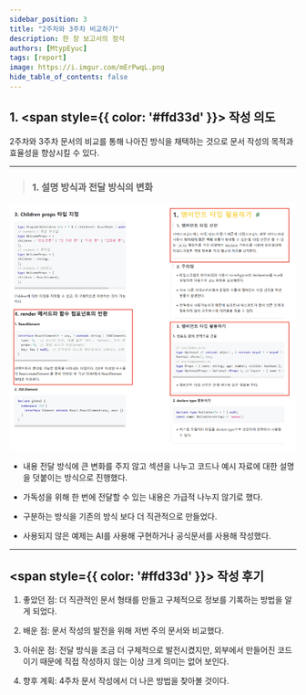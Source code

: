 ```yaml
---
sidebar_position: 3
title: "2주차와 3주차 비교하기"
description: 한 장 보고서의 정석
authors: [MtypEyuc]
tags: [report]
image: https://i.imgur.com/mErPwqL.png
hide_table_of_contents: false
---
```


## 1. <span style={{ color: '#ffd33d' }}> 작성 의도 </span>
2주차와 3주차 문서의 비교를 통해 나아진 방식을 채택하는 것으로 문서 작성의 목적과 효율성을 향상시킬 수 있다.

---
>### 1. 설명 방식과 전달 방식의 변화

![04.webp](img/01/04.webp)

- 내용 전달 방식에 큰 변화를 주지 않고 섹션을 나누고 코드나 예시 자료에 대한 설명을 덧붙이는 방식으로 진행했다. 


- 가독성을 위해 한 번에 전달할 수 있는 내용은 가급적 나누지 않기로 했다.


- 구분하는 방식을 기존의 방식 보다 더 직관적으로 만들었다.


- 사용되지 않은 예제는 AI를 사용해 구현하거나 공식문서를 사용해 작성했다.

---
## <span style={{ color: '#ffd33d' }}> 작성 후기 </span>

1. 좋았던 점: 더 직관적인 문서 형태를 만들고 구체적으로 정보를 기록하는 방법을 알게 되었다.


2. 배운 점: 문서 작성의 발전을 위해 저번 주의 문서와 비교했다.


3. 아쉬운 점: 전달 방식을 조금 더 구체적으로 발전시켰지만, 외부에서 만들어진 코드이기 때문에 직접 작성하지 않는 이상 크게 의미는 없어 보인다.


4. 향후 계획: 4주차 문서 작성에서 더 나은 방법을 찾아볼 것이다.